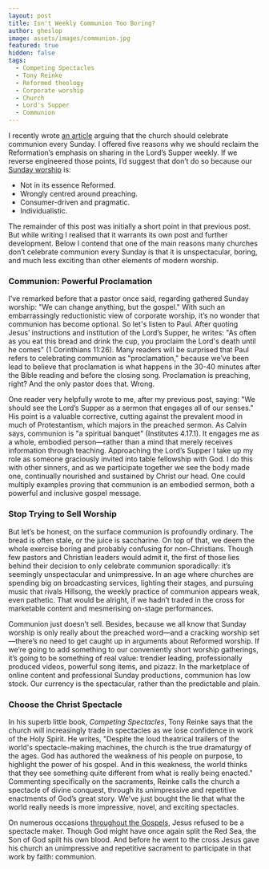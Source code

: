 ```yaml
---
layout: post
title: Isn't Weekly Communion Too Boring?
author: gheslop
image: assets/images/communion.jpg
featured: true
hidden: false
tags:
  - Competing Spectacles
  - Tony Reinke
  - Reformed theology
  - Corporate worship
  - Church
  - Lord's Supper
  - Communion
---
```

I recently wrote [an article](https://rekindle.co.za/content/2021-11-16-communion "5 Reasons To Celebrate Communion") arguing that the church should celebrate communion every Sunday. I offered five reasons why we should reclaim the Reformation’s emphasis on sharing in the Lord’s Supper weekly. If we reverse engineered those points, I’d suggest that don’t do so because our [Sunday worship](https://rekindle.co.za/content/2021-02-10-calvin-sabbath "Lord's Day Worship") is:

* Not in its essence Reformed.
* Wrongly centred around preaching.
* Consumer-driven and pragmatic.
* Individualistic.

The remainder of this post was initially a short point in that previous post. But while writing I realised that it warrants its own post and further development. Below I contend that one of the main reasons many churches don’t celebrate communion every Sunday is that it is unspectacular, boring, and much less exciting than other elements of modern worship.

### Communion: Powerful Proclamation

I’ve remarked before that a pastor once said, regarding gathered Sunday worship: "We can change anything, but the gospel." With such an embarrassingly reductionistic view of corporate worship, it’s no wonder that communion has become optional. So let's listen to Paul. After quoting Jesus’ instructions and institution of the Lord’s Supper, he writes: "As often as you eat this bread and drink the cup, you proclaim the Lord's death until he comes" (1 Corinthians 11:26). Many readers will be surprised that Paul refers to celebrating communion as "proclamation," because we’ve been lead to believe that proclamation is what happens in the 30-40 minutes after the Bible reading and before the closing song. Proclamation is preaching, right? And the only pastor does that. Wrong.

One reader very helpfully wrote to me, after my previous post, saying: "We should see the Lord’s Supper as a sermon that engages all of our senses." His point is a valuable corrective, cutting against the prevalent mood in much of Protestantism, which majors in the preached sermon. As Calvin says, communion is "a spiritual banquet" (Institutes 4.17.1). It engages me as a whole, embodied person—rather than a mind that merely receives information through teaching. Approaching the Lord’s Supper I take up my role as someone graciously invited into table fellowship with God. I do this with other sinners, and as we participate together we see the body made one, continually nourished and sustained by Christ our head. One could multiply examples proving that communion is an embodied sermon, both a powerful and inclusive gospel message.

### Stop Trying to Sell Worship

But let’s be honest, on the surface communion is profoundly ordinary. The bread is often stale, or the juice is saccharine. On top of that, we deem the whole exercise boring and probably confusing for non-Christians. Though few pastors and Christian leaders would admit it, the first of those lies behind their decision to only celebrate communion sporadically: it’s seemingly unspectacular and unimpressive. In an age where churches are spending big on broadcasting services, lighting their stages, and pursuing music that rivals Hillsong, the weekly practice of communion appears weak, even pathetic. That would be alright, if we hadn’t traded in the cross for marketable content and mesmerising on-stage performances.

Communion just doesn’t sell. Besides, because we all know that Sunday worship is only really about the preached word—and a cracking worship set—there’s no need to get caught up in arguments about Reformed worship. If we’re going to add something to our conveniently short worship gatherings, it’s going to be something of real value: trendier leading, professionally produced videos, powerful song items, and pizazz. In the marketplace of online content and professional Sunday productions, communion has low stock. Our currency is the spectacular, rather than the predictable and plain.

### Choose the Christ Spectacle

In his superb little book, _Competing Spectacles_, Tony Reinke says that the church will increasingly trade in spectacles as we lose confidence in work of the Holy Spirit. He writes, "Despite the loud theatrical trailers of the world's spectacle-making machines, the church is the true dramaturgy of the ages. God has authored the weakness of his people on purpose, to highlight the power of his gospel. And in this weakness, the world thinks that they see something quite different from what is really being enacted." Commenting specifically on the sacraments, Reinke calls the church a spectacle of divine conquest, through its unimpressive and repetitive enactments of God’s great story. We’ve just bought the lie that what the world really needs is more impressive, novel, and exciting spectacles.

On numerous occasions [throughout the Gospels](https://rekindle.co.za/content/matthew-the-temptation-of-christ/ "Jesus' Temptation To Spectacles"), Jesus refused to be a spectacle maker. Though God might have once again split the Red Sea, the Son of God spilt his own blood. And before he went to the cross Jesus gave his church an unimpressive and repetitive sacrament to participate in that work by faith: communion.